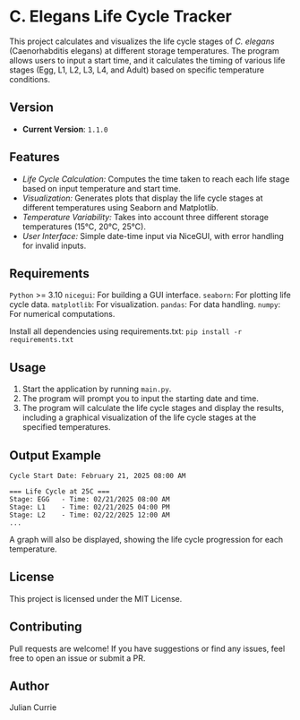 # C. Elegans Life Cycle Tracker

This project calculates and visualizes the life cycle stages of _C. elegans_ (Caenorhabditis elegans) at different storage temperatures. The program allows users to input a start time, and it calculates the timing of various life stages (Egg, L1, L2, L3, L4, and Adult) based on specific temperature conditions.

## Version

- **Current Version**: `1.1.0`

## Features

- _Life Cycle Calculation:_ Computes the time taken to reach each life stage based on input temperature and start time.
- _Visualization:_ Generates plots that display the life cycle stages at different temperatures using Seaborn and Matplotlib.
- _Temperature Variability:_ Takes into account three different storage temperatures (15°C, 20°C, 25°C).
- _User Interface:_ Simple date-time input via NiceGUI, with error handling for invalid inputs.

## Requirements

`Python` >= 3.10
`nicegui`: For building a GUI interface.
`seaborn`: For plotting life cycle data.
`matplotlib`: For visualization.
`pandas`: For data handling.
`numpy`: For numerical computations.

Install all dependencies using requirements.txt:
`pip install -r requirements.txt`

## Usage

1. Start the application by running `main.py`.
2. The program will prompt you to input the starting date and time.
3. The program will calculate the life cycle stages and display the results, including a graphical visualization of the life cycle stages at the specified temperatures.

## Output Example

```
Cycle Start Date: February 21, 2025 08:00 AM

=== Life Cycle at 25C ===
Stage: EGG   - Time: 02/21/2025 08:00 AM
Stage: L1    - Time: 02/21/2025 04:00 PM
Stage: L2    - Time: 02/22/2025 12:00 AM
...
```

A graph will also be displayed, showing the life cycle progression for each temperature.

## License

This project is licensed under the MIT License.

## Contributing

Pull requests are welcome! If you have suggestions or find any issues, feel free to open an issue or submit a PR.

## Author

Julian Currie
